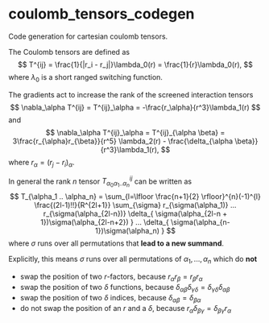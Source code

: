 # coulomb_tensors_codegen
Code generation for cartesian coulomb tensors.

The Coulomb tensors are defined as
$$
    T^{ij} = \frac{1}{|r_i - r_j|}\lambda_0(r) = \frac{1}{r}\lambda_0(r),
$$
where $\lambda_0$ is a short ranged switching function.

The gradients act to increase the rank of the screened interaction tensors
$$
    \nabla_\alpha T^{ij} = T^{ij}_\alpha = -\frac{r_\alpha}{r^3}\lambda_1(r)
$$
and 
$$
\nabla_\alpha T^{ij}_\alpha = T^{ij}_{\alpha \beta} = 3\frac{r_{\alpha}r_{\beta}}{r^5} \lambda_2(r) - \frac{\delta_{\alpha \beta}}{r^3}\lambda_1(r),
$$
where $r_\alpha = (r_j - r_i)_\alpha$.


In general the rank $n$ tensor $T^{ij}_{\alpha_0 \alpha_1..\alpha_n}$ can be written as
$$
    T_{\alpha_1 .. \alpha_n} = 
    \sum_{l=\lfloor \frac{n+1}{2} \rfloor}^{n}(-1)^{l}
        \frac{(2l-1)!!}{R^{2l+1}} 
    \sum_{\sigma} r_{\sigma(\alpha_1)} ... r_{\sigma(\alpha_{2l-n})}  \delta_{ \sigma(\alpha_{2l-n + 1})\sigma(\alpha_{2l-n+2}) } ... \delta_{ \sigma(\alpha_{n-1})\sigma(\alpha_n) }
$$
where $\sigma$ runs over all permutations that __lead to a new summand__.

Explicitly, this means $\sigma$ runs over all permutations of $\alpha_1, ..., \alpha_n$ which do __not__
- swap the position of two $r$-factors, because $r_\alpha r_\beta = r_\beta r_\alpha$
- swap the position of two $\delta$ functions, because $\delta_{\alpha \beta}\delta_{\gamma\delta} = \delta_{\gamma\delta}\delta_{\alpha \beta}$
- swap the position of two $\delta$ indices, because $\delta_{\alpha \beta} = \delta_{\beta \alpha}$
- do not swap the position of an $r$ and a $\delta$, because $r_\alpha \delta_{\beta\gamma} = \delta_{\beta\gamma}r_\alpha$